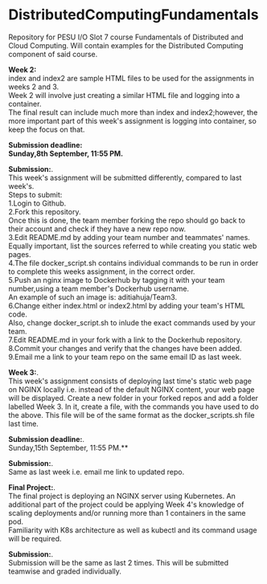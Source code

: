 # DistributedComputingFundamentals

Repository for PESU I/O Slot 7 course Fundamentals of Distributed and Cloud Computing. Will contain examples for the Distributed Computing component of said course.

**Week 2:**  
index and index2 are sample HTML files to be used for the assignments in weeks 2 and 3.  
Week 2 will involve just creating a similar HTML file and logging into a container.    
The final result can include much more than index and index2;however, the more important part of this week's assignment is logging into container, so keep the focus on that.  

**Submission deadline:  
Sunday,8th September, 11:55 PM.**

**Submission:**.   
This week's assignment will be submitted differently, compared to last week's.  
Steps to submit:  
1.Login to Github.  
2.Fork this repository.  
Once this is done, the team member forking the repo should go back to their account and check if they have a new repo now.  
3.Edit README.md by adding your team number and teammates' names.   
Equally important, list the sources referred to while creating you static web pages.  
4.The file docker_script.sh contains individual commands to be run in order to complete this weeks assignment, in the correct order.  
5.Push an nginx image to Dockerhub by tagging it with your team number,using a team member's Dockerhub username.  
An example of such an image is: aditiahuja/Team3.    
6.Change either index.html or index2.html by adding your team's HTML code.      
Also, change docker_script.sh to inlude the exact commands used by your team.           
7.Edit README.md in your fork with a link to the Dockerhub repository.    
8.Commit your changes and verify that the changes have been added.  
9.Email me a link to your team repo on the same email ID as last week.   

**Week 3:**.          
This week's assignment consists of deploying last time's static web page on NGINX locally i.e. instead of the default NGINX content, your web page will be displayed. Create a new folder in your forked repos and add a folder labelled Week 3. In it, create a file, with the commands you have used to do the above. This file will be of the same format as the docker_scripts.sh file last time.

**Submission deadline:**.   
Sunday,15th September, 11:55 PM.**

**Submission:**.   
Same as last week i.e. email me link to updated repo.


**Final Project:**.    
The final project is deploying an NGINX server using Kubernetes. An additional part of the project could be applying Week 4's knowledge of scaling deployments and/or running more than 1 containers in the same pod.  
Familiarity with K8s architecture as well as kubectl and its command usage will be required.

**Submission:**.     
Submission will be the same as last 2 times.
This will be submitted teamwise and graded individually.








